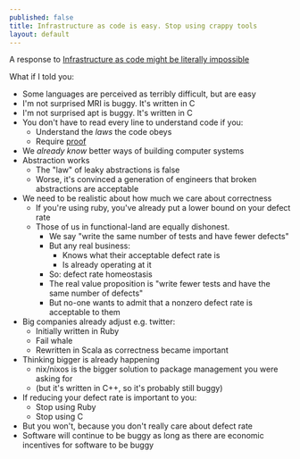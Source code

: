 ```yaml
---
published: false
title: Infrastructure as code is easy. Stop using crappy tools
layout: default
---
```



A response to [Infrastructure as code might be literally impossible
](http://blog.packagecloud.io/eng/2015/09/15/automacon-infrastructure-as-code-might-be-literally-impossible/)

What if I told you:
 * Some languages are perceived as terribly difficult, but are easy
 * I'm not surprised MRI is buggy. It's written in C
 * I'm not surprised apt is buggy. It's written in C
 * You don't have to read every line to understand code if you:
   * Understand the *laws* the code obeys
   * Require [proof](https://gist.github.com/alanpog/3316784)
 * We *already know* better ways of building computer systems
 * Abstraction works
   * The "law" of leaky abstractions is false
   * Worse, it's convinced a generation of engineers that broken abstractions are acceptable
 * We need to be realistic about how much we care about correctness
   * If you're using ruby, you've already put a lower bound on your defect rate
   * Those of us in functional-land are equally dishonest.
     * We say "write the same number of tests and have fewer defects"
     * But any real business:
       * Knows what their acceptable defect rate is
       * Is already operating at it
     * So: defect rate homeostasis
     * The real value proposition is "write fewer tests and have the same number of defects"
     * But no-one wants to admit that a nonzero defect rate is acceptable to them
 * Big companies already adjust e.g. twitter:
   * Initially written in Ruby
   * Fail whale
   * Rewritten in Scala as correctness became important
 * Thinking bigger is already happening
   * nix/nixos is the bigger solution to package management you were asking for
   * (but it's written in C++, so it's probably still buggy)
 * If reducing your defect rate is important to you:
   * Stop using Ruby
   * Stop using C
 * But you won't, because you don't really care about defect rate
 * Software will continue to be buggy as long as there are economic incentives for software to be buggy
 
 

